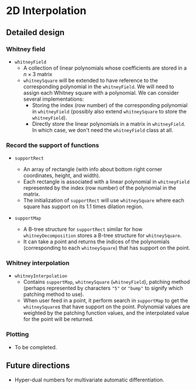 # 2D Interpolation

## Detailed design

### Whitney field
- `whitneyField` 
    - A collection of linear polynomials whose coefficients are stored in a $n\times 3$ matrix
    - `whitneySquare` will be extended to have reference to the corresponding polynomial in the `whitneyField`. We will need to assign each Whitney square with a polynomial. We can consider several implementations:
        - Storing the index (row number) of the corresponding polynomial in `whitneyField` (possibly also extend `whitneySquare` to store the `whitneyField`).
        - Directly store the linear polynomials in a matrix in `whitneyField`. In which case, we don't need the `whitneyField` class at all.

### Record the support of functions
- `supportRect`
    - An array of rectangle (with info about bottom right corner coordinates, height, and width).
    - Each rectangle is associated with a linear polynomial in `whitneyField` represented by the index (row number) of the polynomial in the matrix.
    - The initialization of `supportRect` will use `whitneySquare` where each square has support on its $1.1$ times dilation region.

- `supportMap`
    - A B-tree structure for `supportRect` similar for how `whitneyDecomposition` stores a B-tree structure for `whitneySquare`.
    - It can take a point and returns the indices of the polynomials (corresponding to each `whitneySquare`) that has support on the point.

### Whitney interpolation
- `whitneyInterpolation`
    - Contains `supportMap`, `whitneySquare` (`whitneyField`), patching method (perhaps represented by characters `"5"` or `"bump"` to signify which patching method to use).
    - When user feed in a point, it perform search in `supportMap` to get the `whitneySquare`s that have support on the point. Polynomial values are weighted by the patching function values, and the  interpolated value for the point will be returned.

### Plotting
- To be completed.

## Future directions

- Hyper-dual numbers for multivariate automatic differentiation.

